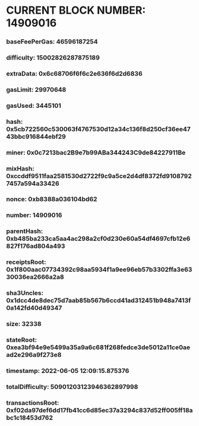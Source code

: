 # CURRENT BLOCK NUMBER: 14909016

### baseFeePerGas: 46596187254
### difficulty: 15002826287875189
### extraData: 0x6c68706f6f6c2e636f6d2d6836
### gasLimit: 29970648
### gasUsed: 3445101
### hash: 0x5cb722560c530063f4767530d12a34c136f8d250cf36ee4743bbc916844ebf29
### miner: 0x0c7213bac2B9e7b99ABa344243C9de84227911Be
### mixHash: 0xccddf9511faa2581530d2722f9c9a5ce2d4df8372fd91087927457a594a33426
### nonce: 0xb8388a036104bd62
### number: 14909016
### parentHash: 0xb485ba233ca5aa4ac298a2cf0d230e60a54df4697cfb12e6827f176ad804a493
### receiptsRoot: 0x1f800aac07734392c98aa5934f1a9ee96eb57b3302ffa3e6330036ea2666a2a8
### sha3Uncles: 0x1dcc4de8dec75d7aab85b567b6ccd41ad312451b948a7413f0a142fd40d49347
### size: 32338
### stateRoot: 0xea3bf94e9e5499a35a9a6c681f268fedce3de5012a11ce0aead2e296a9f273e8
### timestamp: 2022-06-05 12:09:15.875376
### totalDifficulty: 50901203123946362897998
### transactionsRoot: 0xf02da97def6dd17fb41cc6d85ec37a3294c837d52ff005ff18abc1c18453d762
